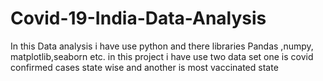 # Covid-19-India-Data-Analysis
In this Data analysis i have use python and there libraries Pandas ,numpy, matplotlib,seaborn etc.
in this project i have use two data set one is covid confirmed cases state wise and another is most vaccinated state 

